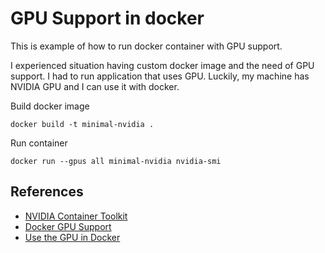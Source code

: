 # GPU Support in docker
This is example of how to run docker container with GPU support.

I experienced situation having custom docker image and the need of GPU support. I had to run application that uses GPU.
Luckily, my machine has NVIDIA GPU and I can use it with docker.

Build docker image
```
docker build -t minimal-nvidia .
```

Run container
```
docker run --gpus all minimal-nvidia nvidia-smi
```

## References
- [NVIDIA Container Toolkit](https://docs.nvidia.com/datacenter/cloud-native/container-toolkit/install-guide.html)
- [Docker GPU Support](https://docs.nvidia.com/ai-enterprise/deployment/vmware/latest/docker.html)
- [Use the GPU in Docker](https://blog.roboflow.com/use-the-gpu-in-docker/)
